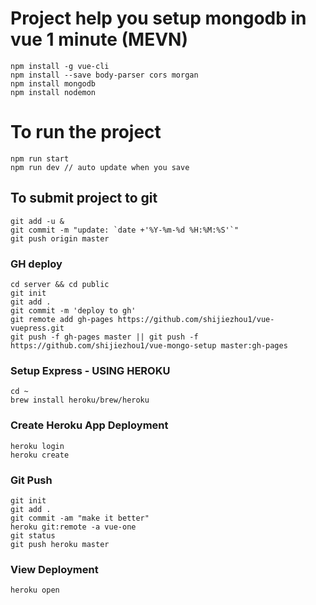 # Project help you setup mongodb in vue 1 minute (MEVN)

```
npm install -g vue-cli
npm install --save body-parser cors morgan
npm install mongodb
npm install nodemon

```

# To run the project

```
npm run start 
npm run dev // auto update when you save
```

## To submit project to git

```
git add -u &
git commit -m "update: `date +'%Y-%m-%d %H:%M:%S'`"
git push origin master
```

### GH deploy
```
cd server && cd public
git init
git add .
git commit -m 'deploy to gh'
git remote add gh-pages https://github.com/shijiezhou1/vue-vuepress.git
git push -f gh-pages master || git push -f https://github.com/shijiezhou1/vue-mongo-setup master:gh-pages
```

### Setup Express - USING HEROKU

```
cd ~
brew install heroku/brew/heroku
```

### Create Heroku App Deployment

```
heroku login
heroku create

```

### Git Push

```
git init
git add .
git commit -am "make it better"
heroku git:remote -a vue-one
git status
git push heroku master

```

### View Deployment

```
heroku open
```

